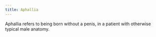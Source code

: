 ```yaml
---
title: Aphallia
---
```


Aphallia refers to being born without a penis, in a patient with otherwise typical male anatomy.